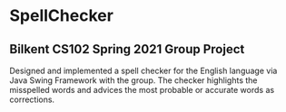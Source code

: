 # SpellChecker
## Bilkent CS102 Spring 2021 Group Project
Designed and implemented a spell checker for the English language via Java Swing Framework with the group. The checker highlights the misspelled words and advices the most probable or accurate words as corrections.
